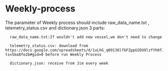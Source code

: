 # Weekly-process
The parameter of Weekly process should include raw_data_name.txt , telemetry_status.csv and dictionary.json 3 parts:

      raw_data_name.txt:If wouldn't add new vessel,we don't need to change

      telemetry_status.csv: download from https://docs.google.com/spreadsheets/d/1uLhG_q09136lfbFZppU2DU9lzfYh0fJYsxDHUgMB1FM/edit?ts=5ba8fe2b#gid=0 before run Weekly Process

      dictionary.json: receive from Jim every week
